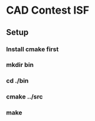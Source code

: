 CAD Contest ISF
==================


Setup
------------------

### Install cmake first

### mkdir bin
### cd ./bin
### cmake ../src
### make

